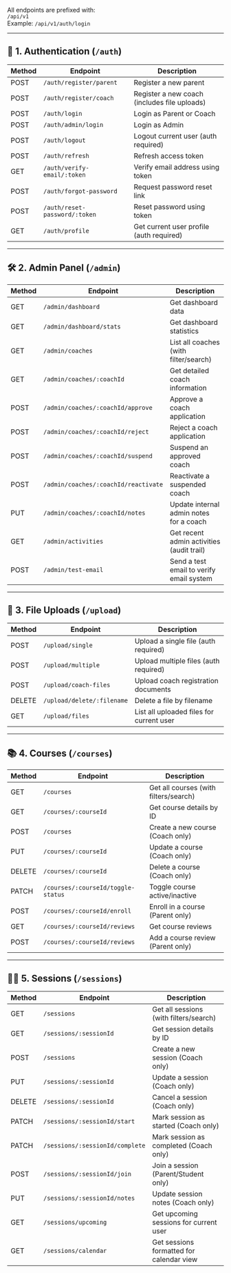 All endpoints are prefixed with:  
`/api/v1`  
Example: `/api/v1/auth/login`

---

## 🔐 1. Authentication (`/auth`)

| Method | Endpoint                           | Description                                 |
|--------|------------------------------------|---------------------------------------------|
| POST   | `/auth/register/parent`            | Register a new parent                       |
| POST   | `/auth/register/coach`             | Register a new coach (includes file uploads)|
| POST   | `/auth/login`                      | Login as Parent or Coach                    |
| POST   | `/auth/admin/login`                | Login as Admin                              |
| POST   | `/auth/logout`                     | Logout current user (auth required)         |
| POST   | `/auth/refresh`                    | Refresh access token                        |
| GET    | `/auth/verify-email/:token`        | Verify email address using token            |
| POST   | `/auth/forgot-password`            | Request password reset link                 |
| POST   | `/auth/reset-password/:token`      | Reset password using token                  |
| GET    | `/auth/profile`                    | Get current user profile (auth required)    |

---

## 🛠️ 2. Admin Panel (`/admin`)

| Method | Endpoint                                      | Description                                 |
|--------|-----------------------------------------------|---------------------------------------------|
| GET    | `/admin/dashboard`                            | Get dashboard data                          |
| GET    | `/admin/dashboard/stats`                      | Get dashboard statistics                    |
| GET    | `/admin/coaches`                              | List all coaches (with filter/search)       |
| GET    | `/admin/coaches/:coachId`                     | Get detailed coach information              |
| POST   | `/admin/coaches/:coachId/approve`             | Approve a coach application                 |
| POST   | `/admin/coaches/:coachId/reject`              | Reject a coach application                  |
| POST   | `/admin/coaches/:coachId/suspend`             | Suspend an approved coach                   |
| POST   | `/admin/coaches/:coachId/reactivate`          | Reactivate a suspended coach                |
| PUT    | `/admin/coaches/:coachId/notes`               | Update internal admin notes for a coach     |
| GET    | `/admin/activities`                           | Get recent admin activities (audit trail)   |
| POST   | `/admin/test-email`                           | Send a test email to verify email system    |

---

## 📁 3. File Uploads (`/upload`)

| Method | Endpoint                          | Description                                |
|--------|-----------------------------------|--------------------------------------------|
| POST   | `/upload/single`                  | Upload a single file (auth required)       |
| POST   | `/upload/multiple`                | Upload multiple files (auth required)      |
| POST   | `/upload/coach-files`             | Upload coach registration documents        |
| DELETE | `/upload/delete/:filename`        | Delete a file by filename                  |
| GET    | `/upload/files`                   | List all uploaded files for current user   |

---

## 📚 4. Courses (`/courses`)

| Method | Endpoint                                 | Description                                |
|--------|------------------------------------------|--------------------------------------------|
| GET    | `/courses`                               | Get all courses (with filters/search)      |
| GET    | `/courses/:courseId`                     | Get course details by ID                   |
| POST   | `/courses`                               | Create a new course (Coach only)           |
| PUT    | `/courses/:courseId`                     | Update a course (Coach only)               |
| DELETE | `/courses/:courseId`                     | Delete a course (Coach only)               |
| PATCH  | `/courses/:courseId/toggle-status`       | Toggle course active/inactive              |
| POST   | `/courses/:courseId/enroll`              | Enroll in a course (Parent only)           |
| GET    | `/courses/:courseId/reviews`             | Get course reviews                         |
| POST   | `/courses/:courseId/reviews`             | Add a course review (Parent only)          |

---

## 🧑‍🏫 5. Sessions (`/sessions`)

| Method | Endpoint                                  | Description                                |
|--------|-------------------------------------------|--------------------------------------------|
| GET    | `/sessions`                               | Get all sessions (with filters/search)     |
| GET    | `/sessions/:sessionId`                    | Get session details by ID                  |
| POST   | `/sessions`                               | Create a new session (Coach only)          |
| PUT    | `/sessions/:sessionId`                    | Update a session (Coach only)              |
| DELETE | `/sessions/:sessionId`                    | Cancel a session (Coach only)              |
| PATCH  | `/sessions/:sessionId/start`              | Mark session as started (Coach only)       |
| PATCH  | `/sessions/:sessionId/complete`           | Mark session as completed (Coach only)     |
| POST   | `/sessions/:sessionId/join`               | Join a session (Parent/Student only)       |
| PUT    | `/sessions/:sessionId/notes`              | Update session notes (Coach only)          |
| GET    | `/sessions/upcoming`                      | Get upcoming sessions for current user     |
| GET    | `/sessions/calendar`                      | Get sessions formatted for calendar view